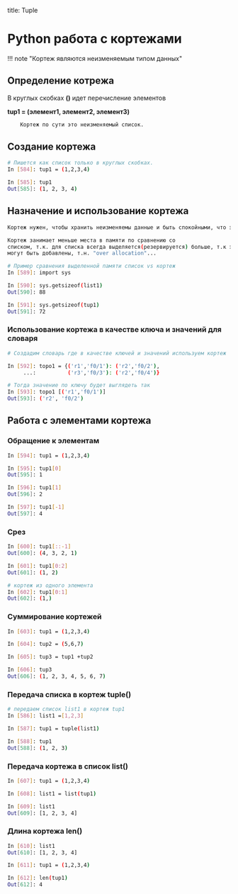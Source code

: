 title: Tuple


# Python работа с кортежами


!!! note "Кортеж являются неизменяемым типом данных"

## Определение котрежа
В круглых скобках **()** идет перечисление элементов

**tup1 = (элемент1, элемент2, элемент3)**


```bash
	Кортеж по сути это неизменяемый список. 
```

## Создание кортежа
```bash
# Пишется как список только в круглых скобках.
In [584]: tup1 = (1,2,3,4)

In [585]: tup1
Out[585]: (1, 2, 3, 4)

```


## Назначение и использование кортежа


```bash
Кортеж нужен, чтобы хранить неизменяемы данные и быть спокойными, что эти данные точно не поменяются в ходе выполнения алгоритма программы...
```

```bash
Кортеж занимает меньше места в памяти по сравнению со
списком, т.к. для списка всегда выделяется(резервируется) больше, т.к элементы списка
могут быть добавлены, т.н. "over allocation"...

# Пример сравнения выделенной памяти список vs кортеж
In [589]: import sys

In [590]: sys.getsizeof(list1)
Out[590]: 88

In [591]: sys.getsizeof(tup1)
Out[591]: 72
```

### Использование кортежа в качестве ключа и значений для словаря

```bash
# Создадим словарь где в качестве ключей и значений используем кортеж

In [592]: topo1 = {('r1','f0/1'): ('r2','f0/2'),
     ...:          ('r3','f0/3'): ('r2','f0/4')}

# Тогда значение по ключу будет выглядеть так
In [593]: topo1 [('r1','f0/1')]
Out[593]: ('r2', 'f0/2')
```

## Работа с элементами кортежа

### Обращение к элементам

```bash
In [594]: tup1 = (1,2,3,4)

In [595]: tup1[0]
Out[595]: 1

In [596]: tup1[1]
Out[596]: 2

In [597]: tup1[-1]
Out[597]: 4

```
### Срез

```bash
In [600]: tup1[::-1]
Out[600]: (4, 3, 2, 1)

In [601]: tup1[0:2]
Out[601]: (1, 2)

# кортеж из одного элемента
In [602]: tup1[0:1]
Out[602]: (1,)

```

### Суммирование кортежей

```bash
In [603]: tup1 = (1,2,3,4)

In [604]: tup2 = (5,6,7)

In [605]: tup3 = tup1 +tup2

In [606]: tup3
Out[606]: (1, 2, 3, 4, 5, 6, 7)
```

### Передача списка в кортеж tuple()

```bash
# передаем список list1 в кортеж tup1
In [586]: list1 =[1,2,3]

In [587]: tup1 = tuple(list1)

In [588]: tup1
Out[588]: (1, 2, 3)
```
### Передача кортежа в список list()

```bash
In [607]: tup1 = (1,2,3,4)

In [608]: list1 = list(tup1)

In [609]: list1
Out[609]: [1, 2, 3, 4]
```

### Длина кортежа len()

```bash
In [610]: list1
Out[610]: [1, 2, 3, 4]

In [611]: tup1 = (1,2,3,4)

In [612]: len(tup1)
Out[612]: 4
```


